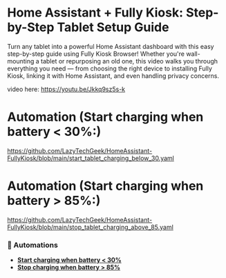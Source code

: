 # Home Assistant + Fully Kiosk: Step-by-Step Tablet Setup Guide

Turn any tablet into a powerful Home Assistant dashboard with this easy step-by-step guide using Fully Kiosk Browser! Whether you're wall-mounting a tablet or repurposing an old one, this video walks you through everything you need — from choosing the right device to installing Fully Kiosk, linking it with Home Assistant, and even handling privacy concerns.  

video here: https://youtu.be/Jkkq9sz5s-k

# Automation (Start charging when battery < 30%:)
https://github.com/LazyTechGeek/HomeAssistant-FullyKiosk/blob/main/start_tablet_charging_below_30.yaml

# Automation (Start charging when battery > 85%:)
https://github.com/LazyTechGeek/HomeAssistant-FullyKiosk/blob/main/stop_tablet_charging_above_85.yaml


### 🔋 Automations

- **[Start charging when battery < 30%](https://github.com/LazyTechGeek/HomeAssistant-FullyKiosk/blob/main/start_tablet_charging_below_30.yaml)**
- **[Stop charging when battery > 85%](https://github.com/LazyTechGeek/HomeAssistant-FullyKiosk/blob/main/stop_tablet_charging_above_85.yaml)**

